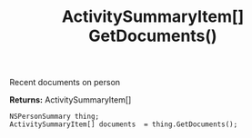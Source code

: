 ﻿---
uid: crmscript_ref_NSPersonSummary_GetDocuments
title: ActivitySummaryItem[] GetDocuments()
intellisense: NSPersonSummary.GetDocuments
keywords: NSPersonSummary, GetDocuments
so.topic: reference
---

Recent documents on person

**Returns:** ActivitySummaryItem[]


```crmscript
NSPersonSummary thing;
ActivitySummaryItem[] documents  = thing.GetDocuments();
```


